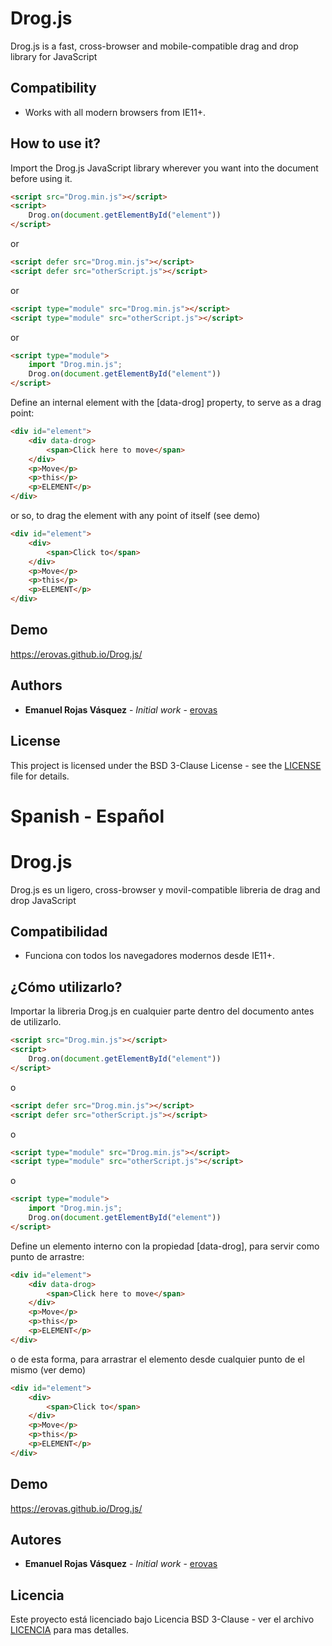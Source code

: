 # Drog.js
Drog.js is a fast, cross-browser and mobile-compatible drag and drop library for JavaScript

## Compatibility
- Works with all modern browsers from IE11+.

## How to use it?

Import the Drog.js JavaScript library wherever you want into the document before using it.

``` html
<script src="Drog.min.js"></script>
<script>
    Drog.on(document.getElementById("element"))
</script>
```

or

``` html
<script defer src="Drog.min.js"></script>
<script defer src="otherScript.js"></script>
```

or

``` html
<script type="module" src="Drog.min.js"></script>
<script type="module" src="otherScript.js"></script>
```

or

``` html
<script type="module">
    import "Drog.min.js";
    Drog.on(document.getElementById("element"))
</script>
```

Define an internal element with the [data-drog] property, to serve as a drag point:

``` html
<div id="element">
    <div data-drog>
        <span>Click here to move</span>
    </div>
    <p>Move</p>
    <p>this</p>
    <p>ELEMENT</p>
</div>
```

or so, to drag the element with any point of itself (see demo)

``` html
<div id="element">
    <div>
        <span>Click to</span>
    </div>
    <p>Move</p>
    <p>this</p>
    <p>ELEMENT</p>
</div>
```

## Demo

https://erovas.github.io/Drog.js/

## Authors

* **Emanuel Rojas Vásquez** - *Initial work* - [erovas](https://github.com/erovas)

## License

This project is licensed under the BSD 3-Clause License - see the [LICENSE](https://github.com/erovas/Drog.js/blob/main/LICENSE) file for details.

# Spanish - Español

# Drog.js
Drog.js es un ligero, cross-browser y movil-compatible libreria de drag and drop JavaScript

## Compatibilidad
- Funciona con todos los navegadores modernos desde IE11+.

## ¿Cómo utilizarlo?
Importar la libreria Drog.js en cualquier parte dentro del documento antes de utilizarlo.

``` html
<script src="Drog.min.js"></script>
<script>
    Drog.on(document.getElementById("element"))
</script>
```

o

``` html
<script defer src="Drog.min.js"></script>
<script defer src="otherScript.js"></script>
```

o

``` html
<script type="module" src="Drog.min.js"></script>
<script type="module" src="otherScript.js"></script>
```

o

``` html
<script type="module">
    import "Drog.min.js";
    Drog.on(document.getElementById("element"))
</script>
```

Define un elemento interno con la propiedad [data-drog], para servir como punto de arrastre:

``` html
<div id="element">
    <div data-drog>
        <span>Click here to move</span>
    </div>
    <p>Move</p>
    <p>this</p>
    <p>ELEMENT</p>
</div>
```

o de esta forma, para arrastrar el elemento desde cualquier punto de el mismo (ver demo)

``` html
<div id="element">
    <div>
        <span>Click to</span>
    </div>
    <p>Move</p>
    <p>this</p>
    <p>ELEMENT</p>
</div>
```

## Demo

https://erovas.github.io/Drog.js/

## Autores

* **Emanuel Rojas Vásquez** - *Initial work* - [erovas](https://github.com/erovas)

## Licencia

Este proyecto está licenciado bajo Licencia BSD 3-Clause - ver el archivo [LICENCIA](https://github.com/erovas/Drog.js/blob/main/LICENSE) para mas detalles.